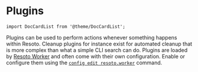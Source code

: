 # Plugins

```mdx-code-block
import DocCardList from '@theme/DocCardList';
```

Plugins can be used to perform actions whenever something happens within Resoto. Cleanup plugins for instance exist for automated cleanup that is more complex than what a simple CLI search can do. Plugins are loaded by [Resoto Worker](../worker.md) and often come with their own configuration. Enable or configure them using the [`config edit resoto.worker`](../../../reference/cli/setup-commands/configs/edit.md) command.

<DocCardList />
